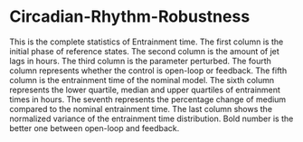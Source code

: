 # Circadian-Rhythm-Robustness

This is the complete statistics of Entrainment time. 
The first column is the initial phase of reference states.
The second column is the amount of jet lags in hours. The
third column is the parameter perturbed. The fourth column
represents whether the control is open-loop or feedback. The
fifth column is the entrainment time of the nominal model.
The sixth column represents the lower quartile, median and
upper quartiles of entrainment times in hours. The seventh
represents the percentage change of medium compared to
the nominal entrainment time. The last column shows the
normalized variance of the entrainment time distribution.
Bold number is the better one between open-loop and feedback.

